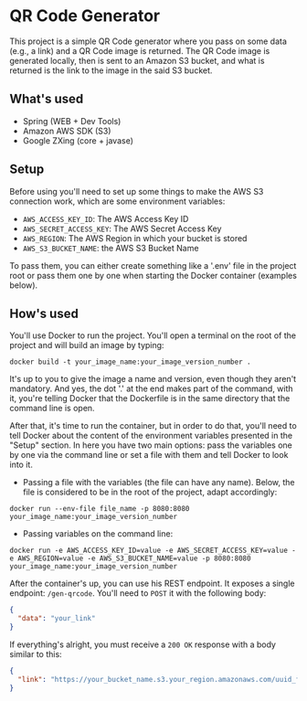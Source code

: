 # QR Code Generator

This project is a simple QR Code generator where you pass on some data (e.g., a link)
and a QR Code image is returned. The QR Code image is generated locally, then is sent
to an Amazon S3 bucket, and what is returned is the link to the image in the said S3 
bucket.


## What's used

- Spring (WEB + Dev Tools)
- Amazon AWS SDK (S3)
- Google ZXing (core + javase)

## Setup

Before using you'll need to set up some things to make the AWS S3 connection work,
which are some environment variables:
- `AWS_ACCESS_KEY_ID`: The AWS Access Key ID
- `AWS_SECRET_ACCESS_KEY`: The AWS Secret Access Key
- `AWS_REGION`: The AWS Region in which your bucket is stored
- `AWS_S3_BUCKET_NAME`: the AWS S3 Bucket Name

To pass them, you can either create something like a '.env' file in the project root
or pass them one by one when starting the Docker container (examples below).

## How's used

You'll use Docker to run the project. You'll open a terminal on the root of the
project and will build an image by typing:

`docker build -t your_image_name:your_image_version_number .`

It's up to you to give the image a name and version, even though they aren't mandatory.
And yes, the dot '.' at the end makes part of the command, with it, you're telling 
Docker that the Dockerfile is in the same directory that the command line is open.

After that, it's time to run the container, but in order to do that, you'll need to
tell Docker about the content of the environment variables presented in the "Setup"
section. In here you have two main options: pass the variables one by one via the 
command line or set a file with them and tell Docker to look into it.

- Passing a file with the variables (the file can have any name). Below, the file is
considered to be in the root of the project, adapt accordingly:

`docker run --env-file file_name -p 8080:8080 your_image_name:your_image_version_number`

- Passing variables on the command line:

`docker run
-e AWS_ACCESS_KEY_ID=value -e AWS_SECRET_ACCESS_KEY=value
-e AWS_REGION=value -e AWS_S3_BUCKET_NAME=value -p 8080:8080
your_image_name:your_image_version_number`

After the container's up, you can use his REST endpoint. It exposes a single endpoint:
`/gen-qrcode`. You'll need to `POST` it with the following body:

```json
{
  "data": "your_link"
}
```

If everything's alright, you must receive a `200 OK` response with a body similar to this:

```json
{
  "link": "https://your_bucket_name.s3.your_region.amazonaws.com/uuid_file_name"
}
```